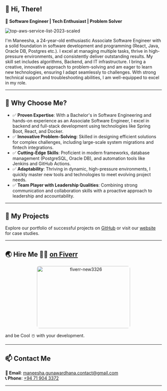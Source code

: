## 👋 Hi, There!  

🚀 **Software Engineer | Tech Enthusiast | Problem Solver**  

![top-aws-service-list-2023-scaled](https://github.com/user-attachments/assets/f51b46db-bc13-4aa2-81ac-a08f084ceee6)

I'm Maneesha, a 24-year-old enthusiastic Associate Software Engineer with a solid foundation in software development and programming (React, Java, Oracle DB, Postgres etc.). I excel at managing multiple tasks, thrive in high-pressure environments, and consistently deliver outstanding results. My skill set includes algorithms, Backend, and IT infrastructure. I bring a creative, innovative approach to problem-solving and am eager to learn new technologies, ensuring I adapt seamlessly to challenges. With strong technical support and troubleshooting abilities, I am well-equipped to excel in my role.

---

## 🌟 Why Choose Me?
- ✅ **Proven Expertise**: With a Bachelor's in Software Engineering and hands-on experience as an Associate Software Engineer, I excel in backend and full-stack development using technologies like Spring Boot, React, and Docker.
- ✅ **Innovative Problem-Solving**: Skilled in designing efficient solutions for complex challenges, including large-scale system migrations and fintech integrations.
- ✅ **Cutting-Edge Skills**: Proficient in modern frameworks, database management (PostgreSQL, Oracle DB), and automation tools like Jenkins and GitHub Actions.
- ✅ **Adaptability**: Thriving in dynamic, high-pressure environments, I quickly master new tools and technologies to meet evolving project needs.
- ✅ **Team Player with Leadership Qualities**: Combining strong communication and collaboration skills with a proactive approach to leadership and accountability.
---

## 📂 My Projects
Explore our portfolio of successful projects on [GitHub]() or visit our [website]() for case studies.

---

## 🌏 Hire Me 🐦‍🔥 [on Fiverr](https://www.fiverr.com/mgunawardhana27?public_mode=true)

<div align="center">
  <img 
    src="https://github.com/user-attachments/assets/f10c622c-5725-451e-9113-68da2590132e" 
    alt="fiverr-new3326" 
    width="300" 
    height="200" 
    style="border-radius: 8px;">
</div>

and be Cool ☃️ with your development.

---

## 📫 Contact Me
**📧 Email**: [maneesha.gunawardhana.contact@gmail.com](mailto:maneesha.gunawardhana.contact@gmail.com)  
**📞 Phone**: [+94 71 904 3372]()  

---


